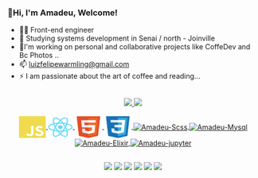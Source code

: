 ### 🎇Hi, I'm Amadeu, Welcome!


- 👨‍💻 Front-end engineer
- 🌱 Studying systems development in Senai / north - Joinville
- 📡I'm working on personal and collaborative projects like CoffeDev and Bc Photos ..
- 📫 luizfelipewarmling@gmail.com
- ⚡ I am passionate about the art of coffee and reading...

##
<div align ="center">
  <a href="https://github.com/Amad3eu">
  <img height="170em" src="https://github-readme-stats.vercel.app/api?username=Amad3eu&show_icons=true&theme=nord&include_all_commits=true&count_private=true"/>
  <img height="170em" src="https://github-readme-stats.vercel.app/api/top-langs/?username=Amad3eu&layout=compact&langs_count=7&theme=noctis_minimus"/>
</div>
  
  <div align="center"
       style="display: inline_block"><br>
     <img align="center" alt="Amadeu-Js" height="45" width="55" src="https://raw.githubusercontent.com/devicons/devicon/master/icons/javascript/javascript-plain.svg">
      <img align="center" alt="Amadeu-React" height="45" width="50" src="https://raw.githubusercontent.com/devicons/devicon/master/icons/react/react-original.svg">
  <img align="center" alt="Amadeu-HTML" height="45" width="55" src="https://raw.githubusercontent.com/devicons/devicon/master/icons/html5/html5-original.svg">
  <img align="center" alt="Amadeu-CSS" height="45" width="55" src="https://raw.githubusercontent.com/devicons/devicon/master/icons/css3/css3-original.svg">
      <img align="center" alt="Amadeu-Scss" height="45" width="55" src="https://cdn.jsdelivr.net/gh/devicons/devicon/icons/sass/sass-original.svg">
 <img align="center" alt="Amadeu-Mysql" height="45" width="55" src="https://cdn.jsdelivr.net/gh/devicons/devicon/icons/mysql/mysql-plain.svg">
    <img align="center" alt=Amadeu-Elixir height="45" width="55" src="https://cdn.jsdelivr.net/gh/devicons/devicon/icons/elixir/elixir-original.svg" />
        <img align="center" alt=Amadeu-jupyter height="45" width="55" src="https://cdn.jsdelivr.net/gh/devicons/devicon/icons/jupyter/jupyter-original-wordmark.svg" />
  
</div>
  

##
  
  <div align="center">
    <a href="https://www.instagram.com/luiiz_amadeeu/" target="_blank"><img src="https://img.shields.io/badge/Instagram-E4405F?style=for-the-badge&logo=instagram&logoColor=white" target="_blank"></a>
  <a href="https://discord.gg/wSW6aSGf" target="_blank"><img src="https://img.shields.io/badge/Discord-7289DA?style=for-the-badge&logo=discord&logoColor=white" target="_blank"></a>
 	<a href="mailto:luizfelipewarmling@gmail.com" target="_blank"><img src="https://img.shields.io/badge/Gmail-D14836?style=for-the-badge&logo=gmail&logoColor=white" target="_blank"></a>
 <a href="https://dev.to/amadeu" target="_blank"><img src="https://img.shields.io/badge/dev.to-0A0A0A?style=for-the-badge&logo=dev.to&logoColor=white" target="_blank"></a> 
  <a href = "https://medium.com/@luizfelipewarmling"><img src="https://img.shields.io/badge/Medium-12100E?style=for-the-badge&logo=medium&logoColor=white" target="_blank"></a>
  <a href="https://www.linkedin.com/in/luiz-felipe-warmling-amadeu-752692211/" target="_blank"><img src="https://img.shields.io/badge/-LinkedIn-%230077B5?style=for-the-badge&logo=linkedin&logoColor=white" target="_blank"></a> 
    
  </div>


